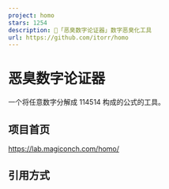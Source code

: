 ```yaml
---
project: homo
stars: 1254
description: 💩「恶臭数字论证器」数字恶臭化工具
url: https://github.com/itorr/homo
---
```


恶臭数字论证器
=======

一个将任意数字分解成 114514 构成的公式的工具。

项目首页
----

https://lab.magiconch.com/homo/

引用方式
----

<script src\="homo.js"\></script\>
<script\>
let 恶臭 \= homo(1919810);
// "114514\*(11-4-5+14)+(114\*514+(114\*51\*4+(1145\*(1+4)+(11-4+5+1-4))))"
</script\>

### CDN

<script src\="https://cdn.jsdelivr.net/gh/itorr/homo@master/homo.js"\></script\>

仓库地址
----

https://github.com/itorr/homo

协议
--

MIT
